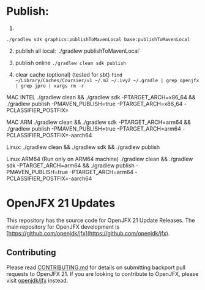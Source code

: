 # Publish:
1.
`./gradlew sdk graphics:publishToMavenLocal base:publishToMavenLocal`

2. publish all local:`
   `./gradlew publishToMavenLocal`

3. publish online
   `./gradlew clean sdk publish`

4. clear cache (optional) (tested for sbt)
   `find ~/Library/Caches/Coursier/v1 ~/.m2 ~/.ivy2 ~/.gradle | grep openjfx | grep jpro | xargs rm -r`


MAC INTEL
./gradlew clean && ./gradlew sdk -PTARGET_ARCH=x86_64 && ./gradlew publish -PMAVEN_PUBLISH=true -PTARGET_ARCH=x86_64 -PCLASSIFIER_POSTFIX=

MAC ARM
./gradlew clean && ./gradlew sdk -PTARGET_ARCH=arm64 && ./gradlew publish -PMAVEN_PUBLISH=true -PTARGET_ARCH=arm64 -PCLASSIFIER_POSTFIX=-aarch64

Linux:
./gradlew clean && ./gradlew sdk && ./gradlew publish

Linux ARM64 (Run only on ARM64 machine)
./gradlew clean && ./gradlew sdk -PTARGET_ARCH=arm64 && ./gradlew publish -PMAVEN_PUBLISH=true -PTARGET_ARCH=arm64 -PCLASSIFIER_POSTFIX=-aarch64



# OpenJFX 21 Updates

This repository has the source code for OpenJFX 21 Update Releases. The main repository for OpenJFX development is [https://github.com/openjdk/jfx](https://github.com/openjdk/jfx).


## Contributing

Please read [CONTRIBUTING.md](CONTRIBUTING.md) for details on submitting backport pull requests to OpenJFX 21. If you are looking to contribute to OpenJFX, please visit [openjdk/jfx](https://github.com/openjdk/jfx) instead.
